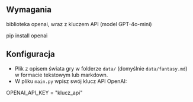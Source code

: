 

## Wymagania
biblioteka openai, wraz z kluczem API (model GPT-4o-mini)

pip install openai


## Konfiguracja

- Plik z opisem świata gry w folderze `data/` (domyślnie `data/fantasy.md`) w formacie tekstowym lub markdown.  
- W pliku `main.py` wpisz swój klucz API OpenAI:

OPENAI_API_KEY = "klucz_api"